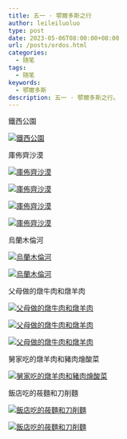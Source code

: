 ```yaml
---
title: 五一 · 鄂爾多斯之行
author: leileiluoluo
type: post
date: 2023-05-06T08:00:00+08:00
url: /posts/ordos.html
categories:
  - 随笔
tags:
  - 随笔
keywords:
  - 鄂爾多斯
description: 五一 · 鄂爾多斯之行。
---
```


鐵西公園

[![鐵西公園](https://leileiluoluo.github.io/static/images/uploads/2023/05/ordos-1.jpg#center)](http://static.leileiluoluo.com/2023/05/original-ordos-1.jpg)

庫佈齊沙漠

[![庫佈齊沙漠](https://leileiluoluo.github.io/static/images/uploads/2023/05/ordos-2.jpg#center)](http://static.leileiluoluo.com/2023/05/original-ordos-2.jpg)

[![庫佈齊沙漠](https://leileiluoluo.github.io/static/images/uploads/2023/05/ordos-3.jpg#center)](http://static.leileiluoluo.com/2023/05/original-ordos-3.jpg)

[![庫佈齊沙漠](https://leileiluoluo.github.io/static/images/uploads/2023/05/ordos-4.jpg#center)](http://static.leileiluoluo.com/2023/05/original-ordos-4.jpg)

[![庫佈齊沙漠](https://leileiluoluo.github.io/static/images/uploads/2023/05/ordos-5.jpg#center)](http://static.leileiluoluo.com/2023/05/original-ordos-5.jpg)

烏蘭木倫河

[![烏蘭木倫河](https://leileiluoluo.github.io/static/images/uploads/2023/05/ordos-6.jpg#center)](http://static.leileiluoluo.com/2023/05/original-ordos-6.jpg)

[![烏蘭木倫河](https://leileiluoluo.github.io/static/images/uploads/2023/05/ordos-7.jpg#center)](http://static.leileiluoluo.com/2023/05/original-ordos-7.jpg)

父母做的燉牛肉和燉羊肉

[![父母做的燉牛肉和燉羊肉](https://leileiluoluo.github.io/static/images/uploads/2023/05/ordos-8.jpg#center)](http://static.leileiluoluo.com/2023/05/original-ordos-8.jpg)

[![父母做的燉牛肉和燉羊肉](https://leileiluoluo.github.io/static/images/uploads/2023/05/ordos-9.jpg#center)](http://static.leileiluoluo.com/2023/05/original-ordos-9.jpg)

[![父母做的燉牛肉和燉羊肉](https://leileiluoluo.github.io/static/images/uploads/2023/05/ordos-10.jpg#center)](http://static.leileiluoluo.com/2023/05/original-ordos-10.jpg)

舅家吃的燉羊肉和豬肉燴酸菜

[![舅家吃的燉羊肉和豬肉燴酸菜](https://leileiluoluo.github.io/static/images/uploads/2023/05/ordos-11.jpg#center)](http://static.leileiluoluo.com/2023/05/original-ordos-11.jpg)

飯店吃的莜麵和刀削麵

[![飯店吃的莜麵和刀削麵](https://leileiluoluo.github.io/static/images/uploads/2023/05/ordos-12.jpg#center)](http://static.leileiluoluo.com/2023/05/original-ordos-12.jpg)

[![飯店吃的莜麵和刀削麵](https://leileiluoluo.github.io/static/images/uploads/2023/05/ordos-13.jpg#center)](http://static.leileiluoluo.com/2023/05/original-ordos-13.jpg)

